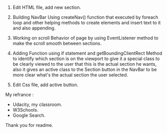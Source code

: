 1. Edit HTML file, add new section.

2. Building NavBar Using createNav() function that executed by foreach loop and other helping methods to create elements and insert text to it and also appending.

3. Working on scroll Behavior of page by using EventListener method to make the scroll smooth between sections.

4. Adding Function using if statement and getBoundingClientRect Method to identify which section is on the viewport to give it a special class to be clearly viewed to the user that this is the actual section he wants, also it gives an active class to the Section button in the NavBar to be more clear what's the actual section the user selected.

5. Edit Css file, add active button.

My refrance :

- Udacity, my classroom.
- W3Schools.
- Google Search.

Thank you for readme.
